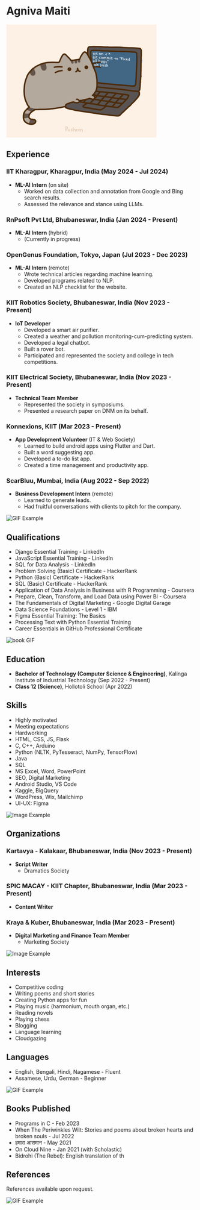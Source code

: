 # Agniva Maiti

![Just a gif](https://raw.githubusercontent.com/fate0/fate0/master/artwork/pusheencode.gif)

## Experience

### IIT Kharagpur, Kharagpur, India (May 2024 - Jul 2024)
- **ML-AI Intern** (on site)
  - Worked on data collection and annotation from Google and Bing search results.
  - Assessed the relevance and stance using LLMs.

### RnPsoft Pvt Ltd, Bhubaneswar, India (Jan 2024 - Present)
- **ML-AI Intern** (hybrid)
  - (Currently in progress)

### OpenGenus Foundation, Tokyo, Japan (Jul 2023 - Dec 2023)
- **ML-AI Intern** (remote)
  - Wrote technical articles regarding machine learning.
  - Developed programs related to NLP.
  - Created an NLP checklist for the website.

### KIIT Robotics Society, Bhubaneswar, India (Nov 2023 - Present)
- **IoT Developer**
  - Developed a smart air purifier.
  - Created a weather and pollution monitoring-cum-predicting system.
  - Developed a legal chatbot.
  - Built a rover bot.
  - Participated and represented the society and college in tech competitions.

### KIIT Electrical Society, Bhubaneswar, India (Nov 2023 - Present)
- **Technical Team Member**
  - Represented the society in symposiums.
  - Presented a research paper on DNM on its behalf.

### Konnexions, KIIT (Mar 2023 - Present)
- **App Development Volunteer** (IT & Web Society)
  - Learned to build android apps using Flutter and Dart.
  - Built a word suggesting app.
  - Developed a to-do list app.
  - Created a time management and productivity app.
    
### ScarBluu, Mumbai, India (Aug 2022 - Sep 2022)
- **Business Development Intern** (remote)
  - Learned to generate leads.
  - Had fruitful conversations with clients to pitch for the company.

![GIF Example](https://media.giphy.com/media/6bjWIzKKkTvnG/giphy.gif)

## Qualifications
- Django Essential Training - LinkedIn
- JavaScript Essential Training - LinkedIn
- SQL for Data Analysis - LinkedIn
- Problem Solving (Basic) Certificate - HackerRank
- Python (Basic) Certificate - HackerRank
- SQL (Basic) Certificate - HackerRank
- Application of Data Analysis in Business with R Programming - Coursera
- Prepare, Clean, Transform, and Load Data using Power BI - Coursera
- The Fundamentals of Digital Marketing - Google Digital Garage
- Data Science Foundations - Level 1 - IBM
- Figma Essential Training: The Basics
- Processing Text with Python Essential Training
- Career Essentials in GitHub Professional Certificate

![book GIF](https://pusheen.com/wp-content/uploads/2011/06/tumblr_ln1ybqx90J1qhy6c9o1_400.gif)

## Education
- **Bachelor of Technology (Computer Science & Engineering)**, Kalinga Institute of Industrial Technology (Sep 2022 - Present)
- **Class 12 (Science)**, Hollotoli School (Apr 2022)

## Skills
- Highly motivated
- Meeting expectations
- Hardworking
- HTML, CSS, JS, Flask
- C, C++, Arduino
- Python (NLTK, PyTesseract, NumPy, TensorFlow)
- Java
- SQL
- MS Excel, Word, PowerPoint
- SEO, Digital Marketing
- Android Studio, VS Code
- Kaggle, BigQuery
- WordPress, Wix, Mailchimp
- UI-UX: Figma

![Image Example](https://encrypted-tbn0.gstatic.com/images?q=tbn:ANd9GcT4XeWxoGKJu8E7CA699mPoYn6ML-iGwy_0IA&usqp=CAU)

## Organizations

### Kartavya - Kalakaar, Bhubaneswar, India (Nov 2023 - Present)
- **Script Writer**
  - Dramatics Society

### SPIC MACAY - KIIT Chapter, Bhubaneswar, India (Mar 2023 - Present)
- **Content Writer**

### Kraya & Kuber, Bhubaneswar, India (Mar 2023 - Present)
- **Digital Marketing and Finance Team Member**
  - Marketing Society

![Image Example](https://encrypted-tbn0.gstatic.com/images?q=tbn:ANd9GcR0YF_dqhVoArLhbY3CgacVjuMQI6B2NojK6g&usqp=CAU)

## Interests
- Competitive coding
- Writing poems and short stories
- Creating Python apps for fun
- Playing music (harmonium, mouth organ, etc.)
- Reading novels
- Playing chess
- Blogging
- Language learning
- Cloudgazing

## Languages
- English, Bengali, Hindi, Nagamese - Fluent
- Assamese, Urdu, German - Beginner

![GIF Example](https://i.pinimg.com/originals/0c/47/a3/0c47a3648c73823d3b24d12a420d68aa.gif)


## Books Published
- Programs in C - Feb 2023
- When The Periwinkles Wilt: Stories and poems about broken hearts and broken souls - Jul 2022
- हमारा आसमान - May 2021
- On Cloud Nine - Jan 2021 (with Scholastic)
- Bidrohi (The Rebel): English translation of th

## References
References available upon request.

![GIF Example](https://i.pinimg.com/originals/0c/e4/ee/0ce4eec868486279112a1d14b16762b6.gif)
